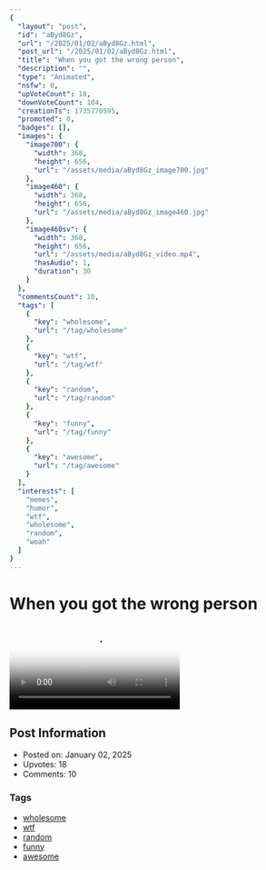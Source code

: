 ```yaml
---
{
  "layout": "post",
  "id": "aByd8Gz",
  "url": "/2025/01/02/aByd8Gz.html",
  "post_url": "/2025/01/02/aByd8Gz.html",
  "title": "When you got the wrong person",
  "description": "",
  "type": "Animated",
  "nsfw": 0,
  "upVoteCount": 18,
  "downVoteCount": 104,
  "creationTs": 1735770595,
  "promoted": 0,
  "badges": [],
  "images": {
    "image700": {
      "width": 368,
      "height": 656,
      "url": "/assets/media/aByd8Gz_image700.jpg"
    },
    "image460": {
      "width": 368,
      "height": 656,
      "url": "/assets/media/aByd8Gz_image460.jpg"
    },
    "image460sv": {
      "width": 368,
      "height": 656,
      "url": "/assets/media/aByd8Gz_video.mp4",
      "hasAudio": 1,
      "duration": 30
    }
  },
  "commentsCount": 10,
  "tags": [
    {
      "key": "wholesome",
      "url": "/tag/wholesome"
    },
    {
      "key": "wtf",
      "url": "/tag/wtf"
    },
    {
      "key": "random",
      "url": "/tag/random"
    },
    {
      "key": "funny",
      "url": "/tag/funny"
    },
    {
      "key": "awesome",
      "url": "/tag/awesome"
    }
  ],
  "interests": [
    "memes",
    "humor",
    "wtf",
    "wholesome",
    "random",
    "woah"
  ]
}
---
```


# When you got the wrong person

<video controls playsinline loop poster="/assets/media/aByd8Gz_image460.jpg">
  <source src="/assets/media/aByd8Gz_video.mp4" type="video/mp4">
  Your browser does not support the video tag.
</video>

## Post Information

- Posted on: January 02, 2025
- Upvotes: 18
- Comments: 10

### Tags

- [wholesome](/tag/wholesome)
- [wtf](/tag/wtf)
- [random](/tag/random)
- [funny](/tag/funny)
- [awesome](/tag/awesome)
